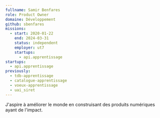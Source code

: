 ```yaml
---
fullname: Samir Benfares
role: Product Owner
domaine: Développement
github: sbenfares
missions:
  - start: 2020-01-22
    end: 2024-03-31
    status: independent
    employer: ut7
    startups:
      - api.apprentissage
startups:
  - api.apprentissage
previously:
  - tdb-apprentissage
  - catalogue-apprentissage
  - voeux-apprentissage
  - uai_siret
---
```

J'aspire à améliorer le monde en construisant des produits numériques ayant de l'impact.